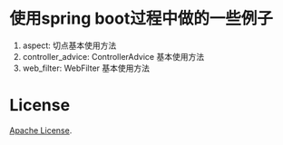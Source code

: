# 使用spring boot过程中做的一些例子
1. aspect: 切点基本使用方法
2. controller_advice: ControllerAdvice 基本使用方法
3. web_filter: WebFilter 基本使用方法
# License 
[Apache License](https://www.apache.org/licenses/LICENSE-2.0).
